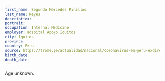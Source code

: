 ```yaml
---
first_name: Segundo Mercedes Pinillos
last_name: Reyes
description: 
portrait: 
occupation: Internal Medicine
employer: Hospital Apoyo Iquitos
city: Iquitos
province: 
country: Peru
source: https://trome.pe/actualidad/nacional/coronavirus-en-peru-exdirector-regional-de-loreto-murio-como-consecuencia-del-covid-19-nnpp-noticia/
birth_date: 
death_date: 
---
```


Age unknown.